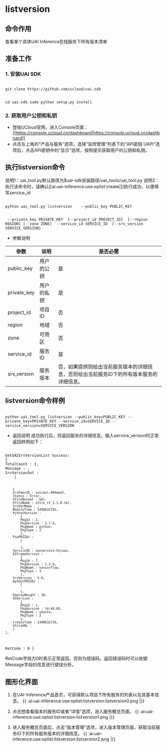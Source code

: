 

# listversion
## 命令作用
查看某个具体UAI Inference在线服务下所有版本清单

## 准备工作
### 1. 安装UAI SDK

<code>
git clone https://github.com/ucloud/uai-sdk

cd uai-sdk
sudo python setup.py install
</code>

### 2. 获取用户公钥和私钥 

  * 登陆UCloud官网，进入Console页面：[[https://console.ucloud.cn/dashboard|https://console.ucloud.cn/dashboard]]
  * 点击左上角的“产品与服务”选项，选择“监控管理”列表下的“API密钥 UAPI”选项后，点击API密钥中的“显示”选项，按照提示获取用户的公钥和私钥。


## 执行listversion命令
说明1：uai\_tool.py默认路径为$uai-sdk安装路径/uai\_tools/uai\_tool.py 
说明2：执行该命令时，请确认[[ai:uai-inference:use:oplist:create|]]执行成功，以便填写service\_id 

<code>
python uai_tool.py listversion    --public_key PUBLIC_KEY

​                                  --private_key PRIVATE_KEY
​			          [--project_id PROJECT_ID]
​		        	  [--region REGION]
  			          [--zone ZONE]
​                                  --service_id SERVICE_ID
​			          [--srv_version SERVICE_VERSION]
</code>

  * 参数说明 

| 参数 | 说明 | 是否必需 |
| ---- | ---- | -------- |
|public\_key |用户的公钥 |是 |
|private\_key |用户的私钥 |是 |
|project_id|项目ID|否|
| region   	 | 地域                	        | 否         |
| zone           | 可用区				| 否         |
|service\_id|服务ID|是|
|srv\_version |服务版本 |否，如果提供则给出当前服务版本的详细信息，否则给出当前服务ID下的所有版本服务的详细信息。 |

## listversion命令样例

<code>
python uai_tool.py listversion --public_key=PUBLIC_KEY --private_key=PRIVATE_KEY --service_id=SERVICE_ID --service_version=SERVICE_VERSION
</code>

  * 返回说明
成功执行后，将返回服务的详细信息。输入service\_version时正常返回样例如下：

<code>
GetUAISrvVersionList Success:
{
TotalCount : 1,
Message : ,
SrvVersionSet :
	[

		{
		SrvPaasID : soscpul-866mpd2,
		Status : Error,
		UfileBucket : bbl,
		UfileName : ufile_tf_1.1.0.tar,
		SrvVerMemo : ,
		ModifyTime : 1498632781,
		PythonVersion :
			{
			PkgId : 2,
			PkgVersion : 2.7.6,
			PkgName : python,
			PkgType : 2
			},
		PipPKGIDs :
			[
	
			],
		ServiceID : uaiservice-5njuws,
		AIFrameVersion :
			{
			PkgId : 7,
			PkgVersion : 1.1.0,
			PkgName : tensorflow,
			PkgType : 3
			},
		SrvVersion : 5-6,
		AptGetPKGIDs :
			[
	
			],
		DeployWeight : 10,
		OSVersion :
			{
			PkgId : 1,
			PkgVersion : 14.04.05,
			PkgName : ubuntu,
			PkgType : 2
			},
		CreateTime : 1498632726,
		UfileURL :
		}
	],
RetCode : 0
}
</code>

RetCode字段为0时表示正常返回，否则为错误码。返回错误码时可以依据Message字段的信息进行错误分析。

## 图形化界面

1. 在UAI-Inference产品首页，可获得默认项目下所有服务的列表以及其基本信息。 
{{ :ai:uai-inference:use:oplist:listversion:listversion0.png |}} 

2. 点击想查看版本的服务ID或者“详情”选项，进入服务概览页面。
{{ :ai:uai-inference:use:oplist:listversion:listversion1.png |}} 

3. 进入服务概览页面后，点击“版本管理”选项，进入版本管理页面，获取当前服务ID下的所有服务版本的详细信息。
{{ :ai:uai-inference:use:oplist:listversion:listversion2.png |}} 


